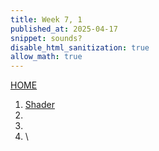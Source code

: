 ```yaml
---
title: Week 7, 1
published_at: 2025-04-17
snippet: sounds?
disable_html_sanitization: true
allow_math: true
---
```

[HOME](https://kc-yeo-creative-co-37.deno.dev/)

1. [Shader]()
2. []()
3. []()
4. []()\

## 

## 
